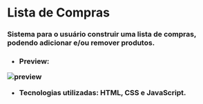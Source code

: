 # Lista de Compras

<h3> Sistema para o usuário construir uma lista de compras, podendo adicionar e/ou remover produtos.<h3>

* <b>Preview: </b>

![preview](C:\Users\Viegas\Documents\Projetos\listaDeCompras\preview.PNG)

* Tecnologias utilizadas:  HTML, CSS e JavaScript.

